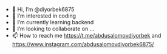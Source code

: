 - 👋 Hi, I’m @diyorbek6875
- 👀 I’m interested in coding
- 🌱 I’m currently learning backend
- 💞️ I’m looking to collaborate on ...
- 📫 How to reach me https://t.me/abdusalomovdiyorbek and https://www.instagram.com/abdusalomovdiyorbek6875/

<!---
diyorbek6875/diyorbek6875 is a ✨ special ✨ repository because its `README.md` (this file) appears on your GitHub profile.
You can click the Preview link to take a look at your changes.
--->

